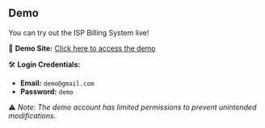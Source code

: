 

## Demo

You can try out the ISP Billing System live!  

🔗 **Demo Site:** [Click here to access the demo](https://demo.aitechs.co.ke/signin)  

🛠 **Login Credentials:**  
- **Email:** `demo@gmail.com`  
- **Password:** `demo`  

⚠️ _Note: The demo account has limited permissions to prevent unintended modifications._  




